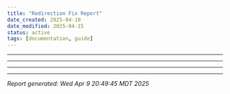 ```yaml
---
title: "Redirection Fix Report"
date_created: 2025-04-10
date_modified: 2025-04-15
status: active
tags: [documentation, guide]
---
```


---

---

---

---


*Report generated: Wed Apr  9 20:49:45 MDT 2025*

